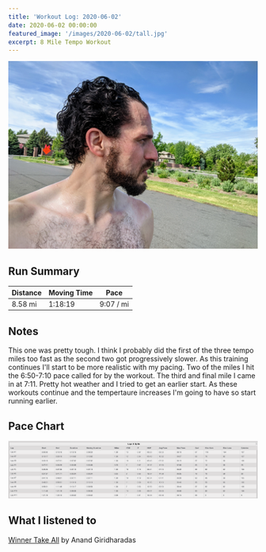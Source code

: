 ```yaml
---
title: 'Workout Log: 2020-06-02'
date: 2020-06-02 00:00:00
featured_image: '/images/2020-06-02/tall.jpg'
excerpt: 8 Mile Tempo Workout
---
```


![](/images/2020-06-02/wide.jpg)


## Run Summary

| Distance   | Moving Time          	| Pace        |
|------------|------------------------|-------------|
|  8.58 mi   |  1:18:19               |  9:07 / mi  |

## Notes

This one was pretty tough. I think I probably did the first of the three tempo miles too fast as the second two got progressively slower. As this training continues I'll start to be more realistic with my pacing. Two of the miles I hit the 6:50-7:10 pace called for by the workout. The third and final mile I came in at 7:11. Pretty hot weather and I tried to get an earlier start. As these workouts continue and the tempertaure increases I'm going to have so start running earlier.

## Pace Chart

![](/images/2020-06-02/splits.png)

## What I listened to
[Winner Take All](https://www.goodreads.com/book/show/37506348-winners-take-all) by Anand Giridharadas 
